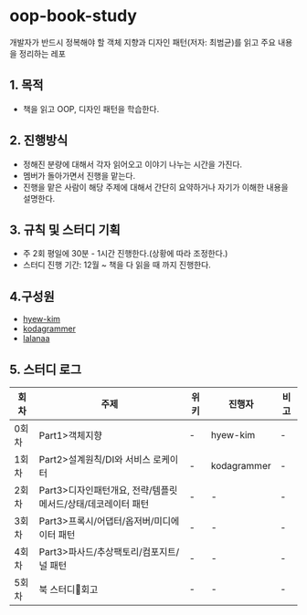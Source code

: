 # oop-book-study
 개발자가 반드시 정복해야 할 객체 지향과 디자인 패턴(저자: 최범균)를 읽고 주요 내용을 정리하는 레포

## 1. 목적
  - 책을 읽고 OOP, 디자인 패턴을 학습한다.

## 2. 진행방식
  - 정해진 분량에 대해서 각자 읽어오고 이야기 나누는 시간을 가진다.
  - 멤버가 돌아가면서 진행을 맡는다.
  - 진행을 맡은 사람이 해당 주제에 대해서 간단히 요약하거나 자기가 이해한 내용을 설명한다.

## 3. 규칙 및 스터디 기획
  - 주 2회 평일에 30분 - 1시간 진행한다.(상황에 따라 조정한다.)
  - 스터디 진행 기간: 12월 ~ 책을 다 읽을 때 까지 진행한다.

 
## 4.구성원
  - [hyew-kim](https://github.com/hyew-kim)
  - [kodagrammer](https://github.com/kodagrammer)
  - [lalanaa](https://github.com/lallanaa)

## 5. 스터디 로그
|회차|주제|위키|진행자|비고|
|---|---|---|---|---|
|0회차|Part1>객체지향|-|hyew-kim|-|
|1회차|Part2>설계원칙/DI와 서비스 로케이터|-|kodagrammer|-|
|2회차|Part3>디자인패턴개요, 전략/템플릿메서드/상태/데코레이터 패턴|-|-|-|
|3회차|Part3>프록시/어댑터/옵저버/미디에이터 패턴|-|-|-|
|4회차|Part3>파사드/추상팩토리/컴포지트/널 패턴|-|-|-|
|5회차|북 스터디회고|-|-|-|
